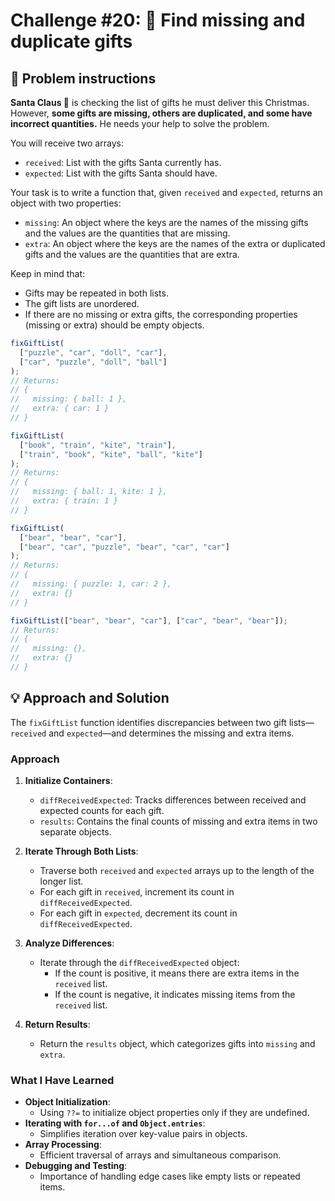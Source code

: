 # Challenge #20: 🎁 Find missing and duplicate gifts

## 🧠 Problem instructions

**Santa Claus 🎅** is checking the list of gifts he must deliver this Christmas. However, **some gifts are missing, others are duplicated, and some have incorrect quantities.** He needs your help to solve the problem.

You will receive two arrays:

- `received`: List with the gifts Santa currently has.
- `expected`: List with the gifts Santa should have.

Your task is to write a function that, given `received` and `expected`, returns an object with two properties:

- `missing`: An object where the keys are the names of the missing gifts and the values are the quantities that are missing.
- `extra`: An object where the keys are the names of the extra or duplicated gifts and the values are the quantities that are extra.

Keep in mind that:

- Gifts may be repeated in both lists.
- The gift lists are unordered.
- If there are no missing or extra gifts, the corresponding properties (missing or extra) should be empty objects.

```javascript
fixGiftList(
  ["puzzle", "car", "doll", "car"],
  ["car", "puzzle", "doll", "ball"]
);
// Returns:
// {
//   missing: { ball: 1 },
//   extra: { car: 1 }
// }

fixGiftList(
  ["book", "train", "kite", "train"],
  ["train", "book", "kite", "ball", "kite"]
);
// Returns:
// {
//   missing: { ball: 1, kite: 1 },
//   extra: { train: 1 }
// }

fixGiftList(
  ["bear", "bear", "car"],
  ["bear", "car", "puzzle", "bear", "car", "car"]
);
// Returns:
// {
//   missing: { puzzle: 1, car: 2 },
//   extra: {}
// }

fixGiftList(["bear", "bear", "car"], ["car", "bear", "bear"]);
// Returns:
// {
//   missing: {},
//   extra: {}
// }
```

## 💡 Approach and Solution

The `fixGiftList` function identifies discrepancies between two gift lists—`received` and `expected`—and determines the missing and extra items.

### Approach

1. **Initialize Containers**:

   - `diffReceivedExpected`: Tracks differences between received and expected counts for each gift.
   - `results`: Contains the final counts of missing and extra items in two separate objects.

2. **Iterate Through Both Lists**:

   - Traverse both `received` and `expected` arrays up to the length of the longer list.
   - For each gift in `received`, increment its count in `diffReceivedExpected`.
   - For each gift in `expected`, decrement its count in `diffReceivedExpected`.

3. **Analyze Differences**:

   - Iterate through the `diffReceivedExpected` object:
     - If the count is positive, it means there are extra items in the `received` list.
     - If the count is negative, it indicates missing items from the `received` list.

4. **Return Results**:
   - Return the `results` object, which categorizes gifts into `missing` and `extra`.

### What I Have Learned

- **Object Initialization**:
  - Using `??=` to initialize object properties only if they are undefined.
- **Iterating with `for...of` and `Object.entries`**:
  - Simplifies iteration over key-value pairs in objects.
- **Array Processing**:
  - Efficient traversal of arrays and simultaneous comparison.
- **Debugging and Testing**:
  - Importance of handling edge cases like empty lists or repeated items.
